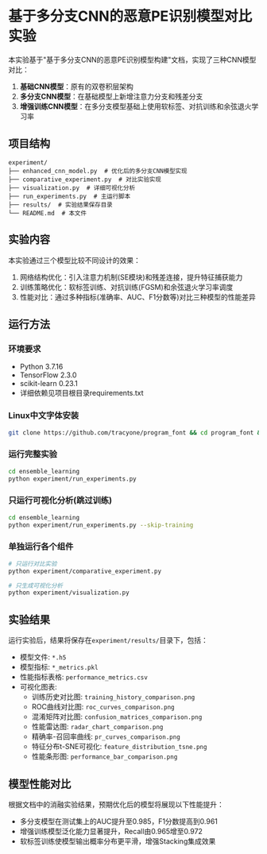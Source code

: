 # 基于多分支CNN的恶意PE识别模型对比实验

本实验基于"基于多分支CNN的恶意PE识别模型构建"文档，实现了三种CNN模型对比：

1. **基础CNN模型**：原有的双卷积层架构
2. **多分支CNN模型**：在基础模型上新增注意力分支和残差分支
3. **增强训练CNN模型**：在多分支模型基础上使用软标签、对抗训练和余弦退火学习率

## 项目结构

```
experiment/
├── enhanced_cnn_model.py  # 优化后的多分支CNN模型实现
├── comparative_experiment.py  # 对比实验实现
├── visualization.py  # 详细可视化分析
├── run_experiments.py  # 主运行脚本
├── results/  # 实验结果保存目录
└── README.md  # 本文件
```

## 实验内容

本实验通过三个模型比较不同设计的效果：

1. 网络结构优化：引入注意力机制(SE模块)和残差连接，提升特征捕获能力
2. 训练策略优化：软标签训练、对抗训练(FGSM)和余弦退火学习率调度
3. 性能对比：通过多种指标(准确率、AUC、F1分数等)对比三种模型的性能差异

## 运行方法

### 环境要求

- Python 3.7.16
- TensorFlow 2.3.0
- scikit-learn 0.23.1
- 详细依赖见项目根目录requirements.txt

### Linux中文字体安装

```bash
git clone https://github.com/tracyone/program_font && cd program_font && ./install.sh

```

### 运行完整实验

```bash
cd ensemble_learning
python experiment/run_experiments.py
```

### 只运行可视化分析(跳过训练)

```bash
cd ensemble_learning
python experiment/run_experiments.py --skip-training
```

### 单独运行各个组件

```bash
# 只运行对比实验
python experiment/comparative_experiment.py

# 只生成可视化分析
python experiment/visualization.py
```

## 实验结果

运行实验后，结果将保存在`experiment/results/`目录下，包括：

- 模型文件: `*.h5`
- 模型指标: `*_metrics.pkl`
- 性能指标表格: `performance_metrics.csv`
- 可视化图表:
  - 训练历史对比图: `training_history_comparison.png`
  - ROC曲线对比图: `roc_curves_comparison.png`
  - 混淆矩阵对比图: `confusion_matrices_comparison.png`
  - 性能雷达图: `radar_chart_comparison.png`
  - 精确率-召回率曲线: `pr_curves_comparison.png`
  - 特征分布t-SNE可视化: `feature_distribution_tsne.png`
  - 性能条形图: `performance_bar_comparison.png`

## 模型性能对比

根据文档中的消融实验结果，预期优化后的模型将展现以下性能提升：

- 多分支模型在测试集上的AUC提升至0.985，F1分数提高到0.961
- 增强训练模型泛化能力显著提升，Recall由0.965增至0.972
- 软标签训练使模型输出概率分布更平滑，增强Stacking集成效果 